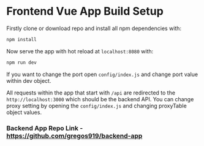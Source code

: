 # Frontend Vue App Build Setup

Firstly clone or download repo and install all npm dependencies with:
``` bash
npm install
```

Now serve the app with hot reload at `localhost:8080` with:
``` bash
npm run dev
```

If you want to change the port open `config/index.js` and change port value within dev object.

All requests within the app that start with `/api` are redirected to the `http://localhost:3000` which should be the backend API.
You can change proxy setting by opening the `config/index.js` and changing proxyTable object values.

### Backend App Repo Link - https://github.com/gregos919/backend-app
